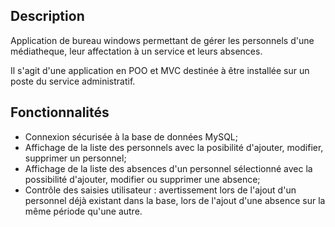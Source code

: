 ## Description
Application de bureau windows permettant de gérer les personnels d'une médiatheque, leur affectation à un service et leurs absences. 

Il s'agit d'une application en POO et MVC destinée à être installée sur un poste du service administratif.

## Fonctionnalités

* Connexion sécurisée à la base de données MySQL;
* Affichage de la liste des personnels avec la posibilité d'ajouter, modifier, supprimer un personnel;
* Affichage de la liste des absences d'un personnel sélectionné avec la possibilité d'ajouter, modifier ou supprimer une absence;
* Contrôle des saisies utilisateur : avertissement lors de l'ajout d'un personnel déjà existant dans la base, lors de l'ajout d'une absence sur la même période qu'une autre.


